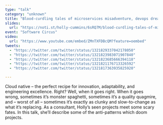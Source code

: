 ```yaml
---
type: "talk"
category: "unknown"
title: "Blood-curdling tales of microservices misadventure, devops dread, and grisly governance"
slides:
  url: "https://noti.st/holly-cummins/6sRQ7M/blood-curdling-tales-of-microservices-misadventure-devops-dread-and-grisly-governance"
event: "Software Circus"
video:
  url: "https://www.youtube.com/embed/ZMnTXFDBcQM?feature=oembed"
tweets:
  - "https://twitter.com/twitter/status/1321829337042178050"
  - "https://twitter.com/twitter/status/1321823983071907840"
  - "https://twitter.com/twitter/status/1321823685666394118"
  - "https://twitter.com/twitter/status/1321821176713326592"
  - "https://twitter.com/twitter/status/1321817363935825920"

---
```

Cloud native – the perfect recipe for innovation, adaptability, and engineering excellence. Right? Well, when it goes right. When it goes wrong, sometimes it’s monster spaghetti, sometimes it’s a quality quagmire, and – worst of all – sometimes it’s exactly as clunky and slow-to-change as what it’s replacing. As a consultant, Holly’s seen projects meet some scary fates. In this talk, she’ll describe some of the anti-patterns which doom projects.